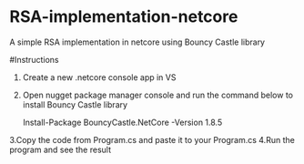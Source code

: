 # RSA-implementation-netcore

A simple RSA implementation in netcore using Bouncy Castle library

#Instructions

1. Create a new .netcore console app in VS
2. Open nugget package manager console and run the command below to install Bouncy Castle library

   Install-Package BouncyCastle.NetCore -Version 1.8.5
   
3.Copy the code from Program.cs and paste it to your Program.cs 
4.Run the program and see the result
